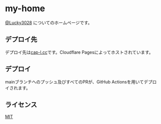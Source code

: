 # my-home

[@Lucky3028](https://github.com/Lucky3028) についてのホームページです。

## デプロイ先

デプロイ先は[cap-l.cc](https://cap-l.cc)です。Cloudflare Pagesによってホストされています。

## デプロイ

mainブランチへのプッシュ及びすべてのPRが、GitHub Actionsを用いてデプロイされます。

## ライセンス

[MIT](./LICENSE)
